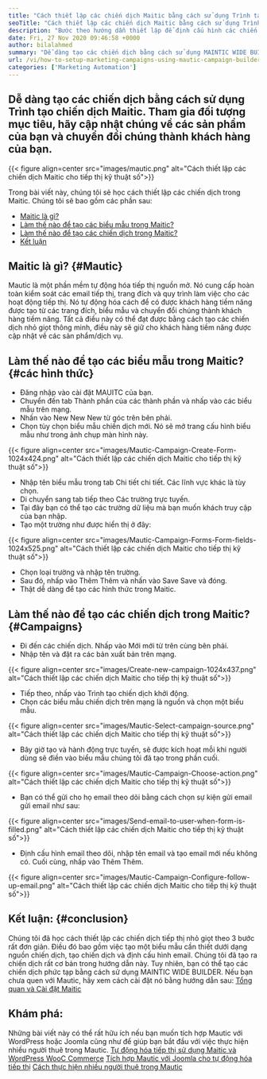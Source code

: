 ```yaml
---
title: "Cách thiết lập các chiến dịch Maitic bằng cách sử dụng Trình tạo chiến dịch" 
seoTitle: "Cách thiết lập các chiến dịch Maitic bằng cách sử dụng Trình tạo chiến dịch" 
description: "Bước theo hướng dẫn thiết lập để định cấu hình các chiến dịch trong Maitic và kiểm soát hoàn toàn đối với các email tiếp thị, trang đích và quy trình công việc cho các hoạt động tiếp thị." 
date: Fri, 27 Nov 2020 09:46:58 +0000
author: bilalahmed
summary: "Dễ dàng tạo các chiến dịch bằng cách sử dụng MAINTIC WIDE BUILDER. Tham gia đối tượng mục tiêu, hãy cập nhật chúng về các sản phẩm của bạn và chuyển đổi chúng thành khách hàng của bạn." 
url: /vi/how-to-setup-marketing-campaigns-using-mautic-campaign-builder/
categories: ['Marketing Automation']
---
```


## Dễ dàng tạo các chiến dịch bằng cách sử dụng Trình tạo chiến dịch Maitic. Tham gia đối tượng mục tiêu, hãy cập nhật chúng về các sản phẩm của bạn và chuyển đổi chúng thành khách hàng của bạn.

{{< figure align=center src="images/mautic.png" alt="Cách thiết lập các chiến dịch Maitic cho tiếp thị kỹ thuật số">}}

Trong bài viết này, chúng tôi sẽ học cách thiết lập các chiến dịch trong Maitic. Chúng tôi sẽ bao gồm các phần sau:
  * [Maitic là gì?][1]
  * [Làm thế nào để tạo các biểu mẫu trong Maitic?][2]
  * [Làm thế nào để tạo các chiến dịch trong Maitic?][3]
  * [Kết luận][4]

## Maitic là gì?   {#Mautic}
Mautic là một phần mềm tự động hóa tiếp thị nguồn mở. Nó cung cấp hoàn toàn kiểm soát các email tiếp thị, trang đích và quy trình làm việc cho các hoạt động tiếp thị. Nó tự động hóa cách để có được khách hàng tiềm năng được tạo từ các trang đích, biểu mẫu và chuyển đổi chúng thành khách hàng tiềm năng. Tất cả điều này có thể đạt được bằng cách tạo các chiến dịch nhỏ giọt thông minh, điều này sẽ giữ cho khách hàng tiềm năng được cập nhật về các sản phẩm/dịch vụ.

## Làm thế nào để tạo các biểu mẫu trong Maitic?   {#các hình thức}
  * Đăng nhập vào cài đặt MAUITC của bạn.
  * Chuyển đến tab Thành phần của các thành phần và nhấp vào các biểu mẫu trên mạng.
  * Nhấn vào New New New từ góc trên bên phải.
  * Chọn tùy chọn biểu mẫu chiến dịch mới. Nó sẽ mở trang cấu hình biểu mẫu như trong ảnh chụp màn hình này.

{{< figure align=center src="images/Mautic-Campaign-Create-Form-1024x424.png" alt="Cách thiết lập các chiến dịch Maitic cho tiếp thị kỹ thuật số">}}

  * Nhập tên biểu mẫu trong tab Chi tiết chi tiết. Các lĩnh vực khác là tùy chọn.
  * Di chuyển sang tab tiếp theo Các trường trực tuyến.
  * Tại đây bạn có thể tạo các trường dữ liệu mà bạn muốn khách truy cập của bạn nhập.
  * Tạo một trường như được hiển thị ở đây:

{{< figure align=center src="images/Mautic-Campaign-Forms-Form-fields-1024x525.png" alt="Cách thiết lập các chiến dịch Maitic cho tiếp thị kỹ thuật số">}}

  * Chọn loại trường và nhập tên trường.
  * Sau đó, nhấp vào Thêm Thêm và nhấn vào Save Save và đóng.
  * Thật dễ dàng để tạo các hình thức trong Maitic.

## Làm thế nào để tạo các chiến dịch trong Maitic?   {#Campaigns}
  * Đi đến các chiến dịch. Nhấp vào Mới mới từ trên cùng bên phải.
  * Nhập tên và đặt ra các bản xuất bản trên mạng.

{{< figure align=center src="images/Create-new-campaign-1024x437.png" alt="Cách thiết lập các chiến dịch Maitic cho tiếp thị kỹ thuật số">}}

  * Tiếp theo, nhấp vào Trình tạo chiến dịch khởi động.
  * Chọn các biểu mẫu chiến dịch trên mạng là nguồn và chọn một biểu mẫu.

{{< figure align=center src="images/Mautic-Select-campaign-source.png" alt="Cách thiết lập các chiến dịch Maitic cho tiếp thị kỹ thuật số">}}

  * Bây giờ tạo và hành động trực tuyến, sẽ được kích hoạt mỗi khi người dùng sẽ điền vào biểu mẫu chúng tôi đã tạo trong phần cuối.

{{< figure align=center src="images/Mautic-Campaign-Choose-action.png" alt="Cách thiết lập các chiến dịch Maitic cho tiếp thị kỹ thuật số">}}

  * Bạn có thể gửi cho họ email theo dõi bằng cách chọn sự kiện gửi email gửi email như sau:

{{< figure align=center src="images/Send-email-to-user-when-form-is-filled.png" alt="Cách thiết lập các chiến dịch Maitic cho tiếp thị kỹ thuật số">}}

  * Định cấu hình email theo dõi, nhập tên email và tạo email mới nếu không có. Cuối cùng, nhấp vào Thêm Thêm.

{{< figure align=center src="images/Mautic-Campaign-Configure-follow-up-email.png" alt="Cách thiết lập các chiến dịch Maitic cho tiếp thị kỹ thuật số">}}


## Kết luận:   {#conclusion}
Chúng tôi đã học cách thiết lập các chiến dịch tiếp thị nhỏ giọt theo 3 bước rất đơn giản. Điều đó bao gồm việc tạo một biểu mẫu cần thiết dưới dạng nguồn chiến dịch, tạo chiến dịch và định cấu hình email. Chúng tôi đã tạo ra chiến dịch rất cơ bản trong hướng dẫn này. Tuy nhiên, bạn có thể tạo các chiến dịch phức tạp bằng cách sử dụng MAINTIC WIDE BUILDER. Nếu bạn chưa quen với Mautic, hãy xem cách cài đặt nó bằng hướng dẫn sau:
[Tổng quan và Cài đặt Maitic][5]

## Khám phá:
Những bài viết này có thể rất hữu ích nếu bạn muốn tích hợp Mautic với WordPress hoặc Joomla cũng như để giúp bạn bắt đầu với việc thực hiện nhiều người thuê trong Mautic.
[Tự động hóa tiếp thị sử dụng Maitic và WordPress WooC Commerce][6]
[Tích hợp Mautic với Joomla cho tự động hóa tiếp thị][7]
[Cách thực hiện nhiều người thuê trong Mautic][8]

  
[1]: #mautic
[2]: #forms
[3]: #campaigns
[4]: #conclusion
[5]: https://products.containerize.com/marketing-automation/mautic
[6]: https://blog.containerize.com/wp-admin/post.php?post=388&action=edit
[7]: https://blog.containerize.com/wp-admin/post.php?post=233&action=edit
[8]: https://blog.containerize.com/marketing-automation/how-to-implement-multi-tenancy-in-mautic/
